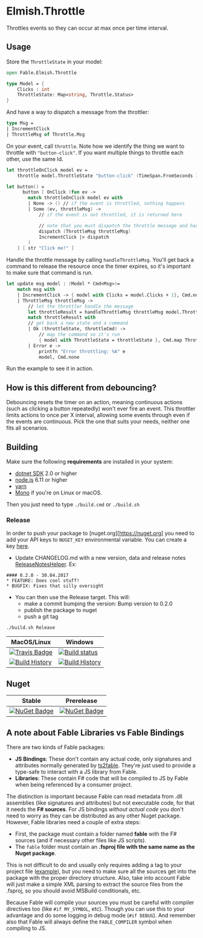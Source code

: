 # Elmish.Throttle

Throttles events so they can occur at max once per time interval.

## Usage

Store the `ThrottleState` in your model:

```fsharp
open Fable.Elmish.Throttle

type Model = {
    Clicks : int
    ThrottleState: Map<string, Throttle.Status>
}
```

And have a way to dispatch a message from the throttler:

```fsharp
type Msg = 
| IncrementClick
| ThrottleMsg of Throttle.Msg
```

On your event, call `throttle`. Note how we identify the thing we want to throttle with `"button-click"`. If you want multiple things to throttle each other, use the same Id.

```fsharp
let throttleOnClick model ev =
    throttle model.ThrottleState "button-click" (TimeSpan.FromSeconds 1.) ev

let button() =
      button [ OnClick (fun ev ->
        match throttleOnClick model ev with
        | None -> () // if the event is throttled, nothing happens
        | Some (ev, throttleMsg) ->
            // if the event is not throttled, it is returned here

            // note that you must dispatch the throttle message and handle it
            dispatch (ThrottleMsg throttleMsg)
            IncrementClick |> dispatch
        )
    ] [ str "Click me!" ]
```

Handle the throttle message by calling `handleThrottleMsg`. You'll get back a command to release the resource once the timer expires, so it's important to make sure that command is run.

```fsharp
let update msg model : (Model * Cmd<Msg>)=
    match msg with
    | IncrementClick -> { model with Clicks = model.Clicks + 1}, Cmd.none
    | ThrottleMsg throttleMsg ->
        // let the throttler handle the message
        let throttleResult = handleThrottleMsg throttleMsg model.ThrottleState
        match throttleResult with
        // get back a new state and a command 
        | Ok (throttleState, throttleCmd) ->
            // map the command so it's run
            { model with ThrottleState = throttleState }, Cmd.map ThrottleMsg throttleCmd
        | Error e ->
            printfn "Error throttling: %A" e
            model, Cmd.none
```

Run the example to see it in action.

## How is this different from debouncing?

Debouncing resets the timer on an action, meaning continuous actions (such as clicking a button repeatedly) won't ever fire an event. This throttler limits actions to once per X interval, allowing some events through even if the events are continuous. Pick the one that suits your needs, neither one fits all scenarios.

## Building

Make sure the following **requirements** are installed in your system:

* [dotnet SDK](https://www.microsoft.com/net/download/core) 2.0 or higher
* [node.js](https://nodejs.org) 6.11 or higher
* [yarn](https://yarnpkg.com)
* [Mono](http://www.mono-project.com/) if you're on Linux or macOS.

Then you just need to type `./build.cmd` or `./build.sh`

### Release

In order to push your package to [nuget.org][https://nuget.org] you need to add your API keys to `NUGET_KEY` environmental variable.
You can create a key [here](https://www.nuget.org/account/ApiKeys).

- Update CHANGELOG.md with a new version, data and release notes [ReleaseNotesHelper](http://fake.build/apidocs/fake-releasenoteshelper.html).
Ex:

```
#### 0.2.0 - 30.04.2017
* FEATURE: Does cool stuff!
* BUGFIX: Fixes that silly oversight
```


- You can then use the Release target. This will:
  - make a commit bumping the version: Bump version to 0.2.0
  - publish the package to nuget
  - push a git tag

`./build.sh Release`



MacOS/Linux | Windows
--- | ---
[![Travis Badge](https://travis-ci.org/MyGithubUsername/Fable.Elmish.Throttle.svg?branch=master)](https://travis-ci.org/MyGithubUsername/Fable.Elmish.Throttle) | [![Build status](https://ci.appveyor.com/api/projects/status/github/MyGithubUsername/Fable.Elmish.Throttle?svg=true)](https://ci.appveyor.com/project/MyGithubUsername/Fable.Elmish.Throttle)
[![Build History](https://buildstats.info/travisci/chart/MyGithubUsername/Fable.Elmish.Throttle)](https://travis-ci.org/MyGithubUsername/Fable.Elmish.Throttle/builds) | [![Build History](https://buildstats.info/appveyor/chart/MyGithubUsername/Fable.Elmish.Throttle)](https://ci.appveyor.com/project/MyGithubUsername/Fable.Elmish.Throttle)


## Nuget

Stable | Prerelease
--- | ---
[![NuGet Badge](https://buildstats.info/nuget/Fable.Elmish.Throttle)](https://www.nuget.org/packages/Fable.Elmish.Throttle/) | [![NuGet Badge](https://buildstats.info/nuget/Fable.Elmish.Throttle?includePreReleases=true)](https://www.nuget.org/packages/Fable.Elmish.Throttle/)



## A note about Fable Libraries vs Fable Bindings

There are two kinds of Fable packages:

- **JS Bindings**: These don't contain any actual code, only signatures and attributes normally generated by [ts2fable](https://www.npmjs.com/package/ts2fable). They're just used to provide a type-safe to interact with a JS library from Fable.
- **Libraries**: These contain F# code that will be compiled to JS by Fable when being referenced by a consumer project.

The distinction is important because Fable can read metadata from .dll assemblies (like signatures and attributes) but not executable code, for that it needs the **F# sources**. For JS bindings _without actual code_ you don't need to worry as they can be distributed as any other Nuget package. However, Fable libraries need a couple of extra steps:

- First, the package must contain a folder named **fable** with the F# sources (and if necessary other files like JS scripts).
- The `fable` folder must contain an **.fsproj file with the same name as the Nuget package**.

This is not difficult to do and usually only requires adding a tag to your project file ([example](https://github.com/fable-compiler/fable-react-native/blob/6a7cc0e5074b985ef94e49a631cb8285eb9950c8/src/Fable.React.Native.fsproj#L32-L34)), but you need to make sure all the sources get into the package with the proper directory structure. Also, take into account Fable will just make a simple XML parsing to extract the source files from the .fsproj, so you should avoid MSBuild conditionals, etc.

Because Fable will compile your sources you must be careful with compiler directives too (like `#if MY_SYMBOL`, etc). Though you can use this to your advantage and do some logging in debug mode (`#if DEBUG`). And remember also that Fable will always define the `FABLE_COMPILER` symbol when compiling to JS.
